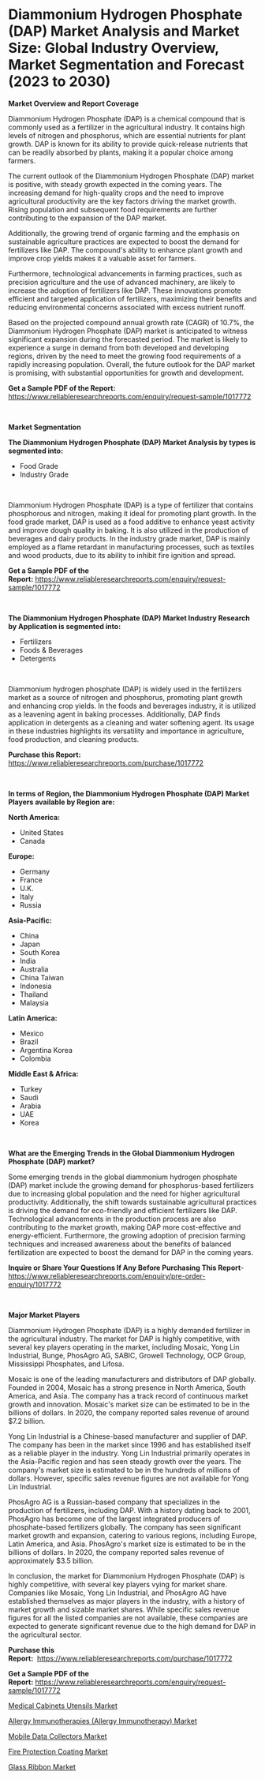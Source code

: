 <p><h1>Diammonium Hydrogen Phosphate (DAP) Market Analysis and Market Size: Global Industry Overview, Market Segmentation and Forecast (2023 to 2030)</h1></p><p><strong>Market Overview and Report Coverage</strong></p>
<p><p>Diammonium Hydrogen Phosphate (DAP) is a chemical compound that is commonly used as a fertilizer in the agricultural industry. It contains high levels of nitrogen and phosphorus, which are essential nutrients for plant growth. DAP is known for its ability to provide quick-release nutrients that can be readily absorbed by plants, making it a popular choice among farmers.</p><p>The current outlook of the Diammonium Hydrogen Phosphate (DAP) market is positive, with steady growth expected in the coming years. The increasing demand for high-quality crops and the need to improve agricultural productivity are the key factors driving the market growth. Rising population and subsequent food requirements are further contributing to the expansion of the DAP market.</p><p>Additionally, the growing trend of organic farming and the emphasis on sustainable agriculture practices are expected to boost the demand for fertilizers like DAP. The compound's ability to enhance plant growth and improve crop yields makes it a valuable asset for farmers.</p><p>Furthermore, technological advancements in farming practices, such as precision agriculture and the use of advanced machinery, are likely to increase the adoption of fertilizers like DAP. These innovations promote efficient and targeted application of fertilizers, maximizing their benefits and reducing environmental concerns associated with excess nutrient runoff.</p><p>Based on the projected compound annual growth rate (CAGR) of 10.7%, the Diammonium Hydrogen Phosphate (DAP) market is anticipated to witness significant expansion during the forecasted period. The market is likely to experience a surge in demand from both developed and developing regions, driven by the need to meet the growing food requirements of a rapidly increasing population. Overall, the future outlook for the DAP market is promising, with substantial opportunities for growth and development.</p></p>
<p><strong>Get a Sample PDF of the Report:</strong> <a href="https://www.reliableresearchreports.com/enquiry/request-sample/1017772">https://www.reliableresearchreports.com/enquiry/request-sample/1017772</a></p>
<p>&nbsp;</p>
<p><strong>Market Segmentation</strong></p>
<p><strong>The Diammonium Hydrogen Phosphate (DAP) Market Analysis by types is segmented into:</strong></p>
<p><ul><li>Food Grade</li><li>Industry Grade</li></ul></p>
<p>&nbsp;</p>
<p><p>Diammonium Hydrogen Phosphate (DAP) is a type of fertilizer that contains phosphorous and nitrogen, making it ideal for promoting plant growth. In the food grade market, DAP is used as a food additive to enhance yeast activity and improve dough quality in baking. It is also utilized in the production of beverages and dairy products. In the industry grade market, DAP is mainly employed as a flame retardant in manufacturing processes, such as textiles and wood products, due to its ability to inhibit fire ignition and spread.</p></p>
<p><strong>Get a Sample PDF of the Report:</strong>&nbsp;<a href="https://www.reliableresearchreports.com/enquiry/request-sample/1017772">https://www.reliableresearchreports.com/enquiry/request-sample/1017772</a></p>
<p>&nbsp;</p>
<p><strong>The Diammonium Hydrogen Phosphate (DAP) Market Industry Research by Application is segmented into:</strong></p>
<p><ul><li>Fertilizers</li><li>Foods & Beverages</li><li>Detergents</li></ul></p>
<p>&nbsp;</p>
<p><p>Diammonium hydrogen phosphate (DAP) is widely used in the fertilizers market as a source of nitrogen and phosphorus, promoting plant growth and enhancing crop yields. In the foods and beverages industry, it is utilized as a leavening agent in baking processes. Additionally, DAP finds application in detergents as a cleaning and water softening agent. Its usage in these industries highlights its versatility and importance in agriculture, food production, and cleaning products.</p></p>
<p><strong>Purchase this Report:</strong>&nbsp; <a href="https://www.reliableresearchreports.com/purchase/1017772">https://www.reliableresearchreports.com/purchase/1017772</a></p>
<p>&nbsp;</p>
<p><strong>In terms of Region, the Diammonium Hydrogen Phosphate (DAP) Market Players available by Region are:</strong></p>
<p>
    <p> <strong> North America: </strong>
        <ul>
            <li>United States</li>
            <li>Canada</li>
        </ul>
        </p> 
    <p> <strong> Europe: </strong>
        <ul>
            <li>Germany</li>
            <li>France</li>
            <li>U.K.</li>
            <li>Italy</li>
            <li>Russia</li>
        </ul>
        </p> 
    <p> <strong> Asia-Pacific: </strong>
        <ul>
            <li>China</li>
            <li>Japan</li>
            <li>South Korea</li>
            <li>India</li>
            <li>Australia</li>
            <li>China Taiwan</li>
            <li>Indonesia</li>
            <li>Thailand</li>
            <li>Malaysia</li>
        </ul>
        </p> 
    <p> <strong> Latin America: </strong>
        <ul>
            <li>Mexico</li>
            <li>Brazil</li>
            <li>Argentina Korea</li>
            <li>Colombia</li>
        </ul>
        </p> 
    <p> <strong> Middle East & Africa: </strong>
        <ul>
            <li>Turkey</li>
            <li>Saudi</li>
            <li>Arabia</li>
            <li>UAE</li>
            <li>Korea</li>
        </ul>
    </p>
    </p>
<p>&nbsp;</p>
<p><strong>What are the Emerging Trends in the Global Diammonium Hydrogen Phosphate (DAP) market?</strong></p>
<p><p>Some emerging trends in the global diammonium hydrogen phosphate (DAP) market include the growing demand for phosphorus-based fertilizers due to increasing global population and the need for higher agricultural productivity. Additionally, the shift towards sustainable agricultural practices is driving the demand for eco-friendly and efficient fertilizers like DAP. Technological advancements in the production process are also contributing to the market growth, making DAP more cost-effective and energy-efficient. Furthermore, the growing adoption of precision farming techniques and increased awareness about the benefits of balanced fertilization are expected to boost the demand for DAP in the coming years.</p></p>
<p><strong>Inquire or Share Your Questions If Any Before Purchasing This Report</strong>- <a href="https://www.reliableresearchreports.com/enquiry/pre-order-enquiry/1017772">https://www.reliableresearchreports.com/enquiry/pre-order-enquiry/1017772</a></p>
<p>&nbsp;</p>
<p><strong>Major Market Players</strong></p>
<p><p>Diammonium Hydrogen Phosphate (DAP) is a highly demanded fertilizer in the agricultural industry. The market for DAP is highly competitive, with several key players operating in the market, including Mosaic, Yong Lin Industrial, Bunge, PhosAgro AG, SABIC, Growell Technology, OCP Group, Mississippi Phosphates, and Lifosa.</p><p>Mosaic is one of the leading manufacturers and distributors of DAP globally. Founded in 2004, Mosaic has a strong presence in North America, South America, and Asia. The company has a track record of continuous market growth and innovation. Mosaic's market size can be estimated to be in the billions of dollars. In 2020, the company reported sales revenue of around $7.2 billion.</p><p>Yong Lin Industrial is a Chinese-based manufacturer and supplier of DAP. The company has been in the market since 1996 and has established itself as a reliable player in the industry. Yong Lin Industrial primarily operates in the Asia-Pacific region and has seen steady growth over the years. The company's market size is estimated to be in the hundreds of millions of dollars. However, specific sales revenue figures are not available for Yong Lin Industrial.</p><p>PhosAgro AG is a Russian-based company that specializes in the production of fertilizers, including DAP. With a history dating back to 2001, PhosAgro has become one of the largest integrated producers of phosphate-based fertilizers globally. The company has seen significant market growth and expansion, catering to various regions, including Europe, Latin America, and Asia. PhosAgro's market size is estimated to be in the billions of dollars. In 2020, the company reported sales revenue of approximately $3.5 billion.</p><p>In conclusion, the market for Diammonium Hydrogen Phosphate (DAP) is highly competitive, with several key players vying for market share. Companies like Mosaic, Yong Lin Industrial, and PhosAgro AG have established themselves as major players in the industry, with a history of market growth and sizable market shares. While specific sales revenue figures for all the listed companies are not available, these companies are expected to generate significant revenue due to the high demand for DAP in the agricultural sector.</p></p>
<p><strong>Purchase this Report:</strong>&nbsp;&nbsp;<a href="https://www.reliableresearchreports.com/purchase/1017772">https://www.reliableresearchreports.com/purchase/1017772</a></p>
<p></p>
<p><strong>Get a Sample PDF of the Report:</strong>&nbsp;<a href="https://www.reliableresearchreports.com/enquiry/request-sample/1017772">https://www.reliableresearchreports.com/enquiry/request-sample/1017772</a></p>
<p><p><a href="https://www.reportprime.com/medical-cabinets-utensils-r9669">Medical Cabinets Utensils Market</a></p><p><a href="https://github.com/krish151299/Market-Research-Report-List-1/blob/main/allergy-immunotherapies-allergy-immunotherapy-market.md">Allergy Immunotherapies (Allergy Immunotherapy) Market</a></p><p><a href="https://medium.com/@anndavis1924/mobile-data-collectors-market-size-growth-forecast-2023-2030-bc755ebbd3da">Mobile Data Collectors Market</a></p><p><a href="https://github.com/sanjuRP/Market-Research-Report-List-1/blob/main/fire-protection-coating-market.md">Fire Protection Coating Market</a></p><p><a href="https://www.linkedin.com/pulse/glass-ribbon-market-size-share-global-analysis-report-2023-jtsnc/">Glass Ribbon Market</a></p></p>
